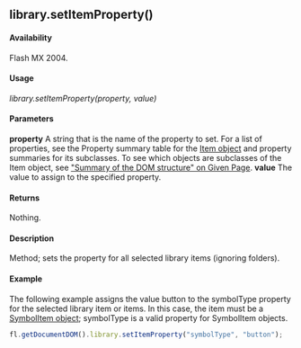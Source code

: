 ## library.setItemProperty()

#### Availability

Flash MX 2004.

#### Usage

*library.setItemProperty(property, value)*

#### Parameters

**property** A string that is the name of the property to set. For a list of properties, see the Property summary table for the [Item object](../Item_object/item_summary.md) and property summaries for its subclasses. To see which objects are subclasses of the Item object, see ["Summary of the DOM structure" on Given Page](../Introduction/JavaScript_API_objects.md).
**value** The value to assign to the specified property.

#### Returns

Nothing.

#### Description

Method; sets the property for all selected library items (ignoring folders).

#### Example


The following example assigns the value button to the symbolType property for the selected library item or items. In this case, the item must be a [SymbolItem object](../SymbolItem_object/symbolItem_summary.md); symbolType is a valid property for SymbolItem objects.

```javascript
fl.getDocumentDOM().library.setItemProperty("symbolType", "button");

```